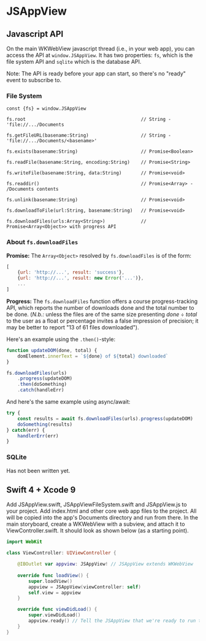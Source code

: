 # JSAppView
## Javascript API
On the main WKWebView javascript thread (i.e., in your web app), you can access the API at `window.JSAppView`. It has two properties: `fs`, which is the file system API and `sqlite` which is the database API.

Note: The API is ready before your app can start, so there's no "ready" event to subscribe to.

### File System
```
const {fs} = window.JSAppView

fs.root                                          // String - 'file://.../Documents

fs.getFileURL(basename:String)                   // String - 'file://.../Documents/<basename>'

fs.exists(basename:String)                       // Promise<Boolean>

fs.readFile(basename:String, encoding:String)    // Promise<String>

fs.writeFile(basename:String, data:String)       // Promise<void>

fs.readdir()                                     // Promise<Array> - /Documents contents

fs.unlink(basename:String)                       // Promise<void>

fs.downloadToFile(url:String, basename:String)   // Promise<void>

fs.downloadFiles(urls:Array<String>)             // Promise<Array<Object>> with progress API
```

### About `fs.downloadFiles`
**Promise:** The `Array<Object>` resolved by `fs.downloadFiles` is of the form:

```js
[
    {url: 'http://...', result: 'success'},
    {url: 'http://...', result: new Error('...')},
    ...
]
```

**Progress:** The `fs.downloadFiles` function offers a course progress-tracking API, which reports the number of downloads done and the total number to be done. (*N.b.:* unless the files are of the same size presenting *done* ÷ *total* to the user as a float or percentage invites a false impression of precision; it may be better to report "13 of 61 files downloaded").

Here's an example using the `.then()`-style:

```js
function updateDOM(done, total) {
    domElement.innerText = `${done} of ${total} downloaded`
}

fs.downloadFiles(urls)
    .progress(updateDOM)
    .then(doSomething)
    .catch(handleErr)
```

And here's the same example using async/await:

```js
try {
    const results = await fs.downloadFiles(urls).progress(updateDOM)
    doSomething(results)
} catch(err) {
    handlerErr(err)
}
```

### SQLite
Has not been written yet.

## Swift 4 + Xcode 9

Add JSAppView.swift, JSAppViewFileSystem.swift and JSAppView.js to your project. Add index.html and other core web app files to the project. All will be copied into the app's Documents directory and run from there. In the main storyboard, create a WKWebView with a subview, and attach it to ViewController.swift. It should look as shown below (as a starting point). 

```swift
import WebKit

class ViewController: UIViewController {

    @IBOutlet var appview: JSAppView! // JSAppView extends WKWebView
    
    override func loadView() {
        super.loadView()
        appview = JSAppView(viewController: self)
        self.view = appview
    }

    override func viewDidLoad() {
        super.viewDidLoad()
        appview.ready() // Tell the JSAppView that we're ready to run the app.
    }
}
```
